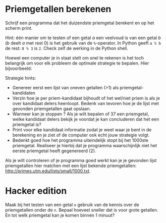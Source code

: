 # Priemgetallen berekenen

Schrijf een programma dat het duizendste priemgetal berekent en op het scherm print.

Hint: één manier om te testen of een getal $a$ een veelvoud is van een getal $b$ 
($b$ deelt $a$ met rest $0$) is het gebruik van de `%`-operator. In Python geeft 
`a % b` de rest: `8 % 3` is `2`. Check zelf de werking in de Python shell.

Hoewel een computer je in staat stelt om snel te rekenen is het toch belangrijk om voor elk probleem de optimale strategie te bepalen. Hier bijvoorbeeld:

Strategie hints:

* Genereer eerst een lijst van oneven getallen (>1) als priemgetal-kandidaten
* Verzin hoe je per priem-kandidaat bijhoudt of het wel/niet priem is als je over kandidaat delers heenloopt. Bedenk van tevoren hoe je de lijst met gevonden priemgetallen gaat opslaan.
* Wanneer kan je stoppen ? Als je wilt bepalen of 37 een priemgetal, welke kandidaat delers bekijk je voordat je kan concluderen dat het een priemgetal is?
* Print voor elke kandidaat informatie zodat je weet waar je bent in de berekening en je ziet of de computer ook echt jouw strategie volgt.
* Bedenkt goed hoe het programma uiteindelijk stopt bij het 1000ste priemgetal. Realiseer je hierbij dat je programma waarschijnlijk niet het eerste priemgetal heeft gegenereerd (2).

Als je wilt controleren of je programma goed werkt kan je je gevonden lijst priemgetallen hier matchen met een lijst bekende priemgetallen: <http://primes.utm.edu/lists/small/1000.txt>.

# Hacker edition

Maak bij het testen van een getal `n` gebruik van de kennis over de priemgetallen onder de `n`. Bepaal hoeveel sneller dat is voor grote getallen. En tot welk priemgetal kan je komen binnen 1 minuut?
